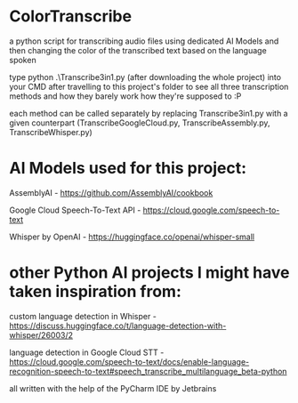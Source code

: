 # ColorTranscribe
a python script for transcribing audio files using dedicated AI Models
and then changing the color of the transcribed text based on the language spoken

type python .\Transcribe3in1.py (after downloading the whole project) into your CMD after travelling to this project's folder
to see all three transcription methods and how they barely work how they're supposed to :P

each method can be called separately by replacing Transcribe3in1.py with a given counterpart
(TranscribeGoogleCloud.py, TranscribeAssembly.py, TranscribeWhisper.py)

# AI Models used for this project:

AssemblyAI - https://github.com/AssemblyAI/cookbook

Google Cloud Speech-To-Text API - https://cloud.google.com/speech-to-text

Whisper by OpenAI - https://huggingface.co/openai/whisper-small

# other Python AI projects I might have taken inspiration from:

custom language detection in Whisper - https://discuss.huggingface.co/t/language-detection-with-whisper/26003/2

language detection in Google Cloud STT - https://cloud.google.com/speech-to-text/docs/enable-language-recognition-speech-to-text#speech_transcribe_multilanguage_beta-python

all written with the help of the PyCharm IDE by Jetbrains
